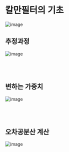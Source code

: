 # 칼만필터의 기초
![image](https://user-images.githubusercontent.com/107944370/229036000-91394742-4b35-4005-ae26-49caa7e17d04.png)

## 추정과정
![image](https://user-images.githubusercontent.com/107944370/229037656-07af0946-91ac-4d33-a663-afe8ed574a2c.png)
<br>
<br>
<br>
<br>
## 변하는 가중치
![image](https://user-images.githubusercontent.com/107944370/229039615-f236587a-5abc-40de-b0c6-ab00c8a4c1eb.png)
<br>
<br>
<br>
<br>
## 오차공분산 계산
![image](https://user-images.githubusercontent.com/107944370/229041594-043ec33b-9e13-4544-b19a-4594f0957c8f.png)

